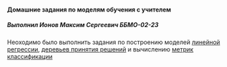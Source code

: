 #### Домашние задания по моделям обучения с учителем

##### Выполнил Ионов Максим Сергеевич ББМО-02-23

Неоходимо было выполнить задания по построению моделей [линейной регрессии](ДЗ_1_Линейная_регрессия.py), [деревьев принятия решений](ДЗ_1_Дерево_принятия_решений.py) и вычислению [метрик классификации](ДЗ_1_Метрики_классификации.py)
